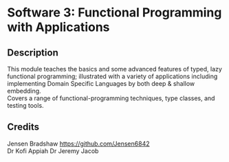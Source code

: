 # Software 3: Functional Programming with Applications

## Description
This module teaches the basics and some advanced features of typed, lazy functional programming; illustrated with a variety of applications including implementing Domain Specific Languages by both deep & shallow embedding. <br />
Covers a range of functional-programming techniques, type classes, and testing tools.

## Credits
Jensen Bradshaw https://github.com/Jensen6842 <br />
Dr Kofi Appiah
Dr Jeremy Jacob